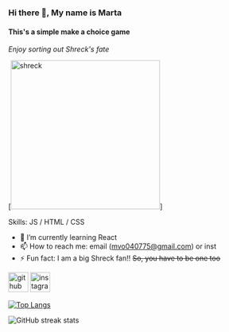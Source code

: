### Hi there 👋, My name is Marta
#### This's a simple make a choice game
 *Enjoy sorting out Shreck's fate*

[<img src = 'https://i.pinimg.com/originals/0d/9a/dc/0d9adc3c532916d875055668ac46611c.gif' width='300' alt='shreck'>]


Skills: JS / HTML / CSS 

- 🌱 I’m currently learning React 
- 📫 How to reach me: email (mvo040775@gmail.com) or inst 
- ⚡ Fun fact: I am a big Shreck fan!! ~~So, you have to be one too~~


[<img src='https://cdn.jsdelivr.net/npm/simple-icons@3.0.1/icons/github.svg' alt='github' height='40'>](https://github.com/martaNemarta)  [<img src='https://cdn.jsdelivr.net/npm/simple-icons@3.0.1/icons/instagram.svg' alt='instagram' height='40'>](https://www.instagram.com/yuming_mar/)  

[![Top Langs](https://github-readme-stats.vercel.app/api/top-langs/?username=martaNemarta)](https://github.com/anuraghazra/github-readme-stats)

![GitHub streak stats](https://streak-stats.demolab.com/?user=martaNemarta)  

